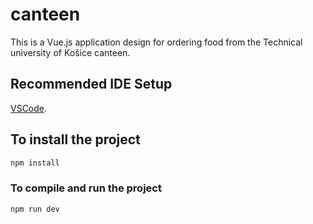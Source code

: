 # canteen

This is a Vue.js application design for ordering food from the Technical university of Košice canteen.

## Recommended IDE Setup

[VSCode](https://code.visualstudio.com/).

## To install the project

```sh
npm install
```

### To compile and run the project

```sh
npm run dev
```
